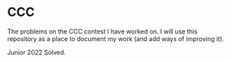 # CCC

The problems on the CCC contest I have worked on. I will use this repository as a place to document my work (and add ways of improving it). 


Junior 2022 Solved. 
